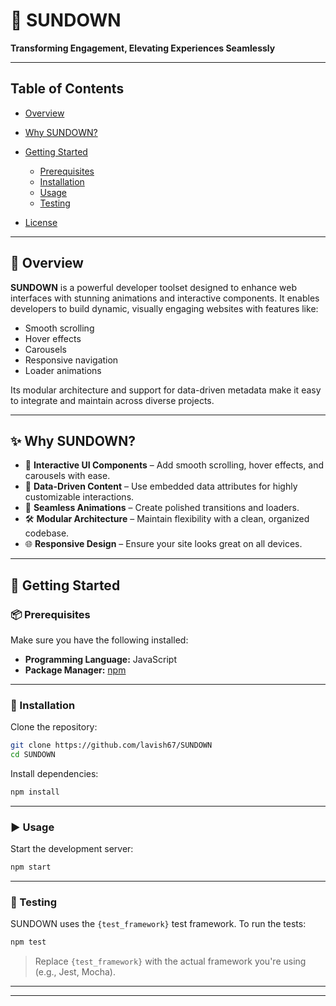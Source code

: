 

# 🌇 SUNDOWN

**Transforming Engagement, Elevating Experiences Seamlessly**

---

## Table of Contents

* [Overview](#overview)
* [Why SUNDOWN?](#why-sundown)
* [Getting Started](#getting-started)

  * [Prerequisites](#prerequisites)
  * [Installation](#installation)
  * [Usage](#usage)
  * [Testing](#testing)
* [License](#license)

---

## 📖 Overview

**SUNDOWN** is a powerful developer toolset designed to enhance web interfaces with stunning animations and interactive components. It enables developers to build dynamic, visually engaging websites with features like:

* Smooth scrolling
* Hover effects
* Carousels
* Responsive navigation
* Loader animations

Its modular architecture and support for data-driven metadata make it easy to integrate and maintain across diverse projects.

---

## ✨ Why SUNDOWN?

* 🎨 **Interactive UI Components** – Add smooth scrolling, hover effects, and carousels with ease.
* 🧩 **Data-Driven Content** – Use embedded data attributes for highly customizable interactions.
* 🚀 **Seamless Animations** – Create polished transitions and loaders.
* 🛠️ **Modular Architecture** – Maintain flexibility with a clean, organized codebase.
* 🌐 **Responsive Design** – Ensure your site looks great on all devices.

---

## 🚀 Getting Started

### 📦 Prerequisites

Make sure you have the following installed:

* **Programming Language:** JavaScript
* **Package Manager:** [npm](https://www.npmjs.com/)

---

### 🧰 Installation

Clone the repository:

```bash
git clone https://github.com/lavish67/SUNDOWN
cd SUNDOWN
```

Install dependencies:

```bash
npm install
```

---

### ▶️ Usage

Start the development server:

```bash
npm start
```

---

### 🧪 Testing

SUNDOWN uses the `{test_framework}` test framework. To run the tests:

```bash
npm test
```

> Replace `{test_framework}` with the actual framework you're using (e.g., Jest, Mocha).

---


---
